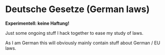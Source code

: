 # Deutsche Gesetze (German laws)
__Experimentell: keine Haftung!__

Just some ongoing stuff I hack together to ease my study of laws.

As I am German this will obviously mainly contain stuff about German / EU laws.
